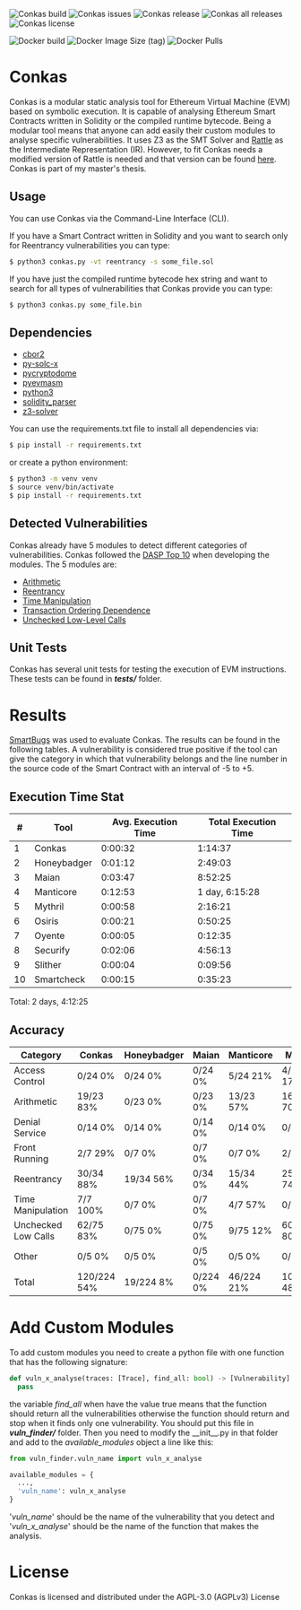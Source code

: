 
![Conkas build](https://github.com/nveloso/conkas/workflows/build/badge.svg?branch=master)
![Conkas issues](https://img.shields.io/github/issues/nveloso/conkas?style=plastic)
![Conkas release](https://img.shields.io/github/v/release/nveloso/conkas?style=plastic)
![Conkas all releases](https://img.shields.io/github/downloads/nveloso/conkas/total?style=plastic)
![Conkas license](https://img.shields.io/github/license/nveloso/conkas?style=plastic)

![Docker build](https://github.com/nveloso/conkas/workflows/Docker%20build/badge.svg?branch=master)
![Docker Image Size (tag)](https://img.shields.io/docker/image-size/nveloso/conkas/latest?style=plastic)
![Docker Pulls](https://img.shields.io/docker/pulls/nveloso/conkas?style=plastic)

# Conkas

Conkas is a modular static analysis tool for Ethereum Virtual Machine (EVM) based on symbolic execution. It is capable of analysing Ethereum Smart Contracts written in Solidity or the compiled runtime bytecode. Being a modular tool means that anyone can add easily their custom modules to analyse specific vulnerabilities. It uses Z3 as the SMT Solver and [Rattle](https://github.com/crytic/rattle) as the Intermediate Representation (IR). However, to fit Conkas needs a modified version of Rattle is needed and that version can be found [here](https://github.com/nveloso/rattle). Conkas is part of my master's thesis.

## Usage

You can use Conkas via the Command-Line Interface (CLI).

If you have a Smart Contract written in Solidity and you want to search only for Reentrancy vulnerabilities you can type:
```bash
$ python3 conkas.py -vt reentrancy -s some_file.sol
```

If you have just the compiled runtime bytecode hex string and want to search for all types of vulnerabilities that Conkas provide you can type:
```bash
$ python3 conkas.py some_file.bin
```

## Dependencies

* [cbor2](https://pypi.org/project/cbor2/)
* [py-solc-x](https://pypi.org/project/py-solc-x/)
* [pycryptodome](https://pypi.org/project/pycryptodome/)
* [pyevmasm](https://pypi.org/project/pyevmasm/)
* [python3](https://www.python.org/downloads/)
* [solidity_parser](https://pypi.org/project/solidity-parser/)
* [z3-solver](https://pypi.org/project/z3-solver/)

You can use the requirements.txt file to install all dependencies via:
```bash
$ pip install -r requirements.txt
```

or create a python environment:
```bash
$ python3 -m venv venv
$ source venv/bin/activate
$ pip install -r requirements.txt
```

## Detected Vulnerabilities

Conkas already have 5 modules to detect different categories of vulnerabilities. Conkas followed the [DASP Top 10](https://dasp.co/) when developing the modules. The 5 modules are:
* [Arithmetic](https://dasp.co/#item-3)
* [Reentrancy](https://dasp.co/#item-1)
* [Time Manipulation](https://dasp.co/#item-8)
* [Transaction Ordering Dependence](https://dasp.co/#item-7)
* [Unchecked Low-Level Calls](https://dasp.co/#item-4)

## Unit Tests

Conkas has several unit tests for testing the execution of EVM instructions. These tests can be found in __*tests/*__ folder.

# Results

[SmartBugs](https://github.com/smartbugs/smartbugs) was used to evaluate Conkas. The results can be found in the following tables. A vulnerability is considered true positive if the tool can give the category in which that vulnerability belongs and the line number in the source code of the Smart Contract with an interval of -5 to +5.

## Execution Time Stat

|  #  | Tool       | Avg. Execution Time | Total Execution Time |
| --- | ---------- | ------------------- | -------------------- |
|   1 | Conkas     | 0:00:32    | 1:14:37    |
|   2 | Honeybadger | 0:01:12    | 2:49:03    |
|   3 | Maian      | 0:03:47    | 8:52:25    |
|   4 | Manticore  | 0:12:53    | 1 day, 6:15:28 |
|   5 | Mythril    | 0:00:58    | 2:16:21    |
|   6 | Osiris     | 0:00:21    | 0:50:25    |
|   7 | Oyente     | 0:00:05    | 0:12:35    |
|   8 | Securify   | 0:02:06    | 4:56:13    |
|   9 | Slither    | 0:00:04    | 0:09:56    |
|  10 | Smartcheck | 0:00:15    | 0:35:23    |

Total: 2 days, 4:12:25

## Accuracy

|  Category           |   Conkas    | Honeybadger |    Maian    |  Manticore  |   Mythril   |   Osiris    |   Oyente    |  Securify   |   Slither   | Smartcheck  |    Total    |
| ------------------- | ----------- | ----------- | ----------- | ----------- | ----------- | ----------- | ----------- | ----------- | ----------- | ----------- | ----------- |
| Access Control      |   0/24   0% |   0/24   0% |   0/24   0% |   5/24  21% |   4/24  17% |   0/24   0% |   0/24   0% |   1/24   4% |   6/24  25% |   2/24   8% |   8/24  33% |
| Arithmetic          |  19/23  83% |   0/23   0% |   0/23   0% |  13/23  57% |  16/23  70% |  13/23  57% |  18/23  78% |   0/23   0% |   0/23   0% |   1/23   4% |  22/23  96% |
| Denial Service      |   0/14   0% |   0/14   0% |   0/14   0% |   0/14   0% |   0/14   0% |   0/14   0% |   0/14   0% |   0/14   0% |   0/14   0% |   1/14   7% |   1/14   7% |
| Front Running       |    2/7  29% |    0/7   0% |    0/7   0% |    0/7   0% |    2/7  29% |    0/7   0% |    2/7  29% |    2/7  29% |    0/7   0% |    0/7   0% |   2/ 7  29% |
| Reentrancy          |  30/34  88% |  19/34  56% |   0/34   0% |  15/34  44% |  25/34  74% |  21/34  62% |  28/34  82% |  14/34  41% |  33/34  97% |  30/34  88% |  33/34  97% |
| Time Manipulation   |    7/7 100% |    0/7   0% |    0/7   0% |    4/7  57% |    0/7   0% |    2/7  29% |    0/7   0% |    0/7   0% |    3/7  43% |    2/7  29% |   7/ 7 100% |
| Unchecked Low Calls |  62/75  83% |   0/75   0% |   0/75   0% |   9/75  12% |  60/75  80% |   0/75   0% |   0/75   0% |  50/75  67% |  51/75  68% |  61/75  81% |  70/75  93% |
| Other               |    0/5   0% |    0/5   0% |    0/5   0% |    0/5   0% |    0/5   0% |    0/5   0% |    0/5   0% |    0/5   0% |    0/5   0% |    0/5   0% |   0/ 5   0% |
| Total               | 120/224  54% | 19/224   8% |  0/224   0% | 46/224  21% | 107/224  48% | 36/224  16% | 48/224  21% | 67/224  30% | 93/224  42% | 97/224  43% | 143/224  64% |

# Add Custom Modules

To add custom modules you need to create a python file with one function that has the following signature:
```python
def vuln_x_analyse(traces: [Trace], find_all: bool) -> [Vulnerability]:
  pass
```
the variable *find_all* when have the value true means that the function should return all the vulnerabilities otherwise the function should return and stop when it finds only one vulnerability. You should put this file in __*vuln_finder/*__ folder. Then you need to modify the \_\_init\_\_.py in that folder and add to the *available_modules* object a line like this:
```python
from vuln_finder.vuln_name import vuln_x_analyse

available_modules = {
  ...,
  'vuln_name': vuln_x_analyse
}
```
'*vuln_name*' should be the name of the vulnerability that you detect and '*vuln_x_analyse*' should be the name of the function that makes the analysis.

# License

Conkas is licensed and distributed under the AGPL-3.0 (AGPLv3) License
